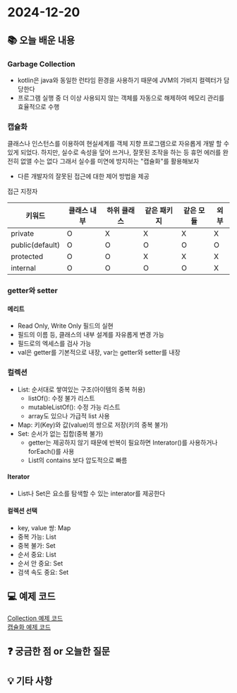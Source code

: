 # 2024-12-20

## 📚 오늘 배운 내용

### Garbage Collection

- kotlin은 java와 동일한 런타임 환경을 사용하기 때문에 JVM의 가비지 컬렉터가 담당한다
- 프로그램 실행 중 더 이상 사용되지 않는 객체를 자동으로 해제하여 메모리 관리를 효율적으로 수행

### 캡슐화

클래스나 인스턴스를 이용하여 현실세계를 객체 지향 프로그램으로 자유롭게 개발 할 수 있게 되었다.
하지만, 실수로 속성을 덮어 쓰거나, 잘못된 조작을 하는 등 휴먼 에러를 완전히 없앨 수는 없다
그래서 실수를 미연에 방지하는 "캡슐화"를 활용해보자

- 다른 개발자의 잘못된 접근에 대한 제어 방법을 제공

접근 지정자

| 키워드             | 클래스 내부 | 하위 클래스 | 같은 패키지 | 같은 모듈 | 외부 |
|-----------------|--------|--------|--------|-------|----|
| private         | O      | X      | X      | X     | X  |
| public(default) | O      | O      | O      | O     | O  |
| protected       | O      | O      | X      | X     | X  |
| internal        | O      | O      | O      | O     | X  |

### getter와 setter

#### 메리트

- Read Only, Write Only 필드의 실현
- 필드의 이름 등, 클래스의 내부 설계를 자유롭게 변경 가능
- 필드로의 엑세스를 검사 가능
- val은 getter를 기본적으로 내장, var는 getter와 setter를 내장

### 컬렉션

- List: 순서대로 쌓여있는 구조(아이템의 중복 허용)
    - listOf(): 수정 불가 리스트
    - mutableListOf(): 수정 가능 리스트
    - array도 있으나 가급적 list 사용
- Map: 키(Key)와 값(value)의 쌍으로 저장(키의 중복 불가)
- Set: 순서가 없는 집합(중복 불가)
    - getter는 제공하지 않기 때문에 반복이 필요하면 Interator()를 사용하거나 forEach()를 사용
    - List의 contains 보다 압도적으로 빠름

#### Iterator

- List나 Set은 요소를 탐색할 수 있는 interator를 제공한다

#### 컬렉션 선택

- key, value 쌍: Map
- 중복 가능: List
- 중복 불가: Set
- 순서 중요: List
- 순서 안 중요: Set
- 검색 속도 중요: Set

## 💻 예제 코드
[Collection 예제 코드](../../src/main/kotlin/day05/Collection.kt)  
[캡슐화 예제 코드](../../src/main/kotlin/day05/Encapsulation.kt)

## ❓ 궁금한 점 or 오늘한 질문

## 💡 기타 사항